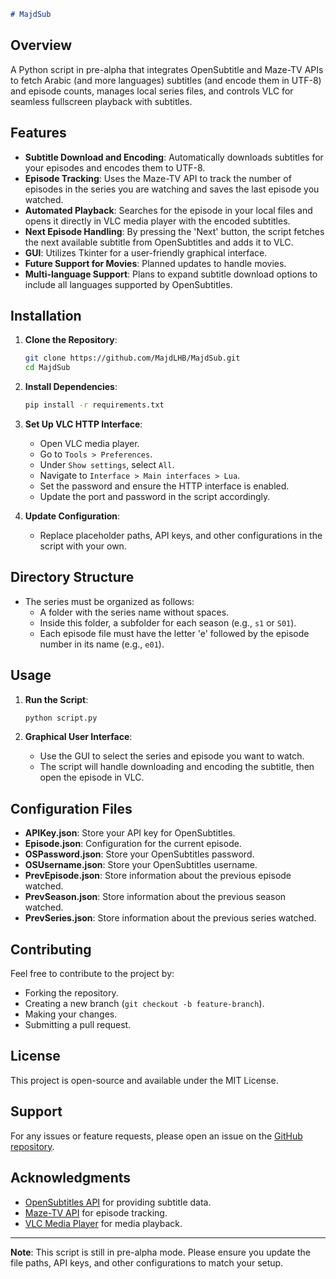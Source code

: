 

```markdown
# MajdSub
```

## Overview

A Python script in pre-alpha that integrates OpenSubtitle and Maze-TV APIs to fetch Arabic (and more languages) subtitles (and encode them in UTF-8) and episode counts, manages local series files, and controls VLC for seamless fullscreen playback with subtitles.

## Features

- **Subtitle Download and Encoding**: Automatically downloads subtitles for your episodes and encodes them to UTF-8.
- **Episode Tracking**: Uses the Maze-TV API to track the number of episodes in the series you are watching and saves the last episode you watched.
- **Automated Playback**: Searches for the episode in your local files and opens it directly in VLC media player with the encoded subtitles.
- **Next Episode Handling**: By pressing the 'Next' button, the script fetches the next available subtitle from OpenSubtitles and adds it to VLC.
- **GUI**: Utilizes Tkinter for a user-friendly graphical interface.
- **Future Support for Movies**: Planned updates to handle movies.
- **Multi-language Support**: Plans to expand subtitle download options to include all languages supported by OpenSubtitles.

## Installation

1. **Clone the Repository**:
   ```bash
   git clone https://github.com/MajdLHB/MajdSub.git
   cd MajdSub
   ```

2. **Install Dependencies**:
   ```bash
   pip install -r requirements.txt
   ```

3. **Set Up VLC HTTP Interface**:
   - Open VLC media player.
   - Go to `Tools > Preferences`.
   - Under `Show settings`, select `All`.
   - Navigate to `Interface > Main interfaces > Lua`.
   - Set the password and ensure the HTTP interface is enabled.
   - Update the port and password in the script accordingly.

4. **Update Configuration**:
   - Replace placeholder paths, API keys, and other configurations in the script with your own.

## Directory Structure

- The series must be organized as follows:
  - A folder with the series name without spaces.
  - Inside this folder, a subfolder for each season (e.g., `s1` or `S01`).
  - Each episode file must have the letter 'e' followed by the episode number in its name (e.g., `e01`).

## Usage

1. **Run the Script**:
   ```bash
   python script.py
   ```

2. **Graphical User Interface**:
   - Use the GUI to select the series and episode you want to watch.
   - The script will handle downloading and encoding the subtitle, then open the episode in VLC.

## Configuration Files

- **APIKey.json**: Store your API key for OpenSubtitles.
- **Episode.json**: Configuration for the current episode.
- **OSPassword.json**: Store your OpenSubtitles password.
- **OSUsername.json**: Store your OpenSubtitles username.
- **PrevEpisode.json**: Store information about the previous episode watched.
- **PrevSeason.json**: Store information about the previous season watched.
- **PrevSeries.json**: Store information about the previous series watched.

## Contributing

Feel free to contribute to the project by:
- Forking the repository.
- Creating a new branch (`git checkout -b feature-branch`).
- Making your changes.
- Submitting a pull request.

## License

This project is open-source and available under the MIT License. 

## Support

For any issues or feature requests, please open an issue on the [GitHub repository](https://github.com/MajdLHB/MajdSub/issues).

## Acknowledgments

- [OpenSubtitles API](https://www.opensubtitles.com) for providing subtitle data.
- [Maze-TV API](https://www.maze.tv) for episode tracking.
- [VLC Media Player](https://www.videolan.org/vlc/index.html) for media playback.

---

**Note**: This script is still in pre-alpha mode. Please ensure you update the file paths, API keys, and other configurations to match your setup.

